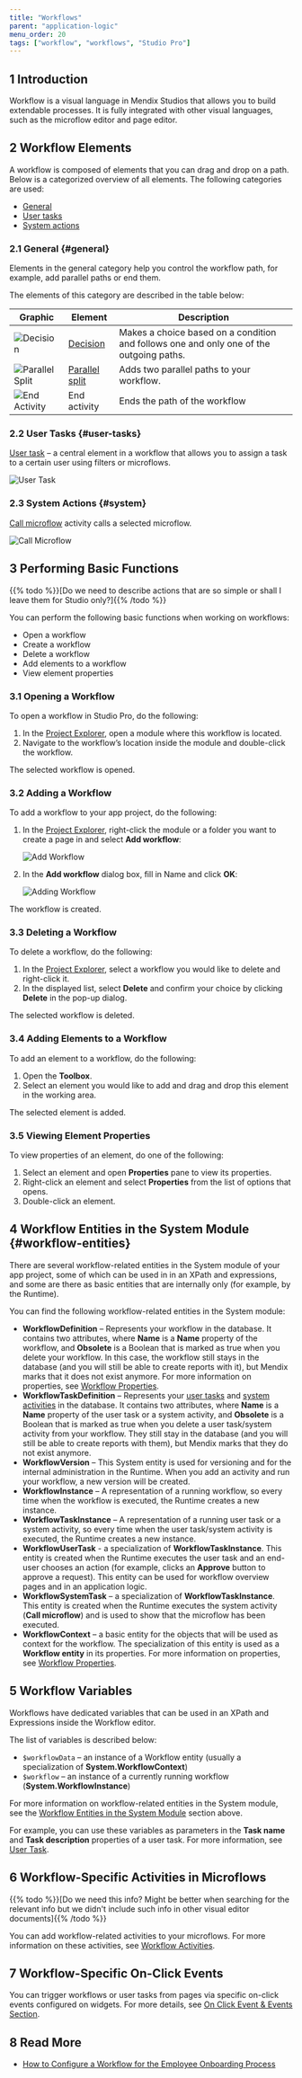 ```yaml
---
title: "Workflows"
parent: "application-logic"
menu_order: 20
tags: ["workflow", "workflows", "Studio Pro"]
---
```


## 1 Introduction

Workflow is a visual language in Mendix Studios that allows you to build extendable processes. It is fully integrated with other visual languages, such as the microflow editor and page editor. 

## 2 Workflow Elements

A workflow is composed of elements that you can drag and drop on a path. Below is a categorized overview of all elements. The following categories are used:

* [General](#general)
* [User tasks](#user-tasks)
* [System actions](#system)

### 2.1 General {#general}

Elements in the general category help you control the workflow path, for example, add parallel paths or end them. 

The elements of this category are described in the table below:

| Graphic                                                     | Element                           | Description                                                  |
| ----------------------------------------------------------- | --------------------------------- | ------------------------------------------------------------ |
| ![Decision](attachments/workflows/decision.png)             | [Decision](decision-in-workflows) | Makes a choice based on a condition and follows one and only one of the outgoing paths. |
| ![Parallel Split](attachments/workflows/parallel-split.png) | [Parallel split](parallel-split)  | Adds two parallel paths to your workflow.                    |
| ![End Activity](attachments/workflows/end-event.png)        | End activity                      | Ends the path of the workflow                                |

### 2.2 User Tasks {#user-tasks}

[User task](user-task) – a central element in a workflow that allows you to assign a task to a certain user using filters or microflows. 

![User Task](attachments/workflows/user-task.png)

### 2.3 System Actions {#system}

[Call microflow](call-microflow) activity calls a selected microflow. 

![Call Microflow](attachments/workflows/call-microflow.png)

## 3 Performing Basic Functions

{{% todo %}}[Do we need to describe actions that are so simple or shall I leave them for Studio only?]{{% /todo %}}

You can perform the following basic functions when working on workflows:

* Open a workflow
* Create a workflow
* Delete a workflow
* Add elements to a workflow
* View element properties 

### 3.1 Opening a Workflow

To open a workflow in Studio Pro, do the following:

1. In the [Project Explorer](project-explorer), open a module where this workflow is located.
2. Navigate to the workflow’s location inside the module and double-click the workflow.

The selected workflow is opened.

### 3.2 Adding a Workflow

To add a workflow to your app project, do the following:

1. In the [Project Explorer](project-explorer), right-click the module or a folder you want to create a page in and select **Add workflow**:

   ![Add Workflow](attachments/workflows/add-workflow.jpg)

2. In the **Add workflow** dialog box, fill in Name and click **OK**:

   ![Adding Workflow](attachments/workflows/add-workflow-dialog.jpg)

The workflow is created.

### 3.3 Deleting a Workflow

To delete a workflow, do the following:

1. In the [Project Explorer](project-explorer), select a workflow you would like to delete and right-click it.
2. In the displayed list, select **Delete** and confirm your choice by clicking **Delete** in the pop-up dialog.

The selected workflow is deleted. 

### 3.4 Adding Elements to a Workflow 

To add an element to a workflow, do the following:

1. Open the **Toolbox**.
2. Select an element you would like to add and drag and drop this element in the working area.

The selected element is added.

### 3.5 Viewing Element Properties 

To view properties of an element, do one of the following:

1. Select an element and open **Properties** pane to view its properties.
2. Right-click an element and select **Properties** from the list of options that opens.
3. Double-click an element.

## 4 Workflow Entities in the System Module {#workflow-entities}

There are several workflow-related entities in the System module of your app project, some of which can be used in in an XPath and expressions, and some are there as basic entities that are internally only (for example, by the Runtime). 

You can find the following workflow-related entities in the System module:

* **WorkflowDefinition** – Represents your workflow in the database. It contains two attributes, where **Name** is a **Name** property of the workflow, and **Obsolete** is a Boolean that is marked as true when you delete your workflow. In this case, the workflow still stays in the database (and you will still be able to create reports with it), but Mendix marks that it does not exist anymore. For more information on properties, see [Workflow Properties](workflow-properties). 
* **WorkflowTaskDefinition** – Represents your [user tasks](user-task) and [system activities](call-microflow) in the database. It contains two attributes, where **Name** is a **Name** property of the user task or a system activity, and **Obsolete** is a Boolean that is marked as true when you delete a user task/system activity from your workflow. They still stay in the database (and you will still be able to create reports with them), but Mendix marks that they do not exist anymore. 
* **WorkflowVersion** – This System entity is used for versioning and for the internal administration in the Runtime. When you add an activity and run your workflow, a new version will be created.
* **WorkflowInstance** – A representation of a running workflow, so every time when the workflow is executed, the Runtime creates a new instance.
* **WorkflowTaskInstance** –  A representation of a running user task or a system activity, so every time when the user task/system activity is executed, the Runtime creates a new instance.
* **WorkflowUserTask** - a specialization of **WorkflowTaskInstance**. This entity is created when the Runtime executes the user task and an end-user chooses an action (for example, clicks an **Approve** button to approve a request). This entity can be used for workflow overview pages and in an application logic.
* **WorkflowSystemTask** – a specialization of **WorkflowTaskInstance**. This entity is created when the Runtime executes the system activity (**Call microflow**) and is used to show that the microflow has been executed. 
* **WorkflowContext** – a basic entity for the objects that will be used as context for the workflow. The specialization of this entity is used as a **Workflow entity** in its properties. For more information on properties, see [Workflow Properties](workflow-properties). 

## 5 Workflow Variables

Workflows have dedicated variables that can be used in an XPath and Expressions inside the Workflow editor. 

The list of variables is described below: 

* `$workflowData` – an instance of a Workflow entity (usually a specialization of **System.WorkflowContext**)
* `$workflow` – an instance of a currently running workflow (**System.WorkflowInstance**)

For more information on workflow-related entities in the System module, see the [Workflow Entities in the System Module](#workflow-entities) section above. 

For example, you can use these variables as parameters in the **Task name** and **Task description** properties of a user task. For more information, see [User Task](user-task). 

## 6 Workflow-Specific Activities in Microflows

{{% todo %}}[Do we need this info? Might be better when searching for the relevant info but we didn't include such info in other visual editor documents]{{% /todo %}}

You can add workflow-related activities to your microflows. For more information on these activities, see [Workflow Activities](workflow-activities). 

## 7 Workflow-Specific On-Click Events

You can trigger workflows or user tasks from pages via specific on-click events configured on widgets. For more details, see [On Click Event & Events Section](on-click-event).

## 8 Read More

* [How to Configure a Workflow for the Employee Onboarding Process](/howto/logic0business-rules/workflow-how-to-configure)